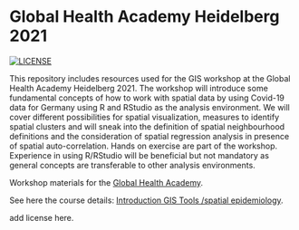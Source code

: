 # Global Health Academy Heidelberg 2021

<!-- badges: start -->

[![LICENSE](https://img.shields.io/github/license/GIScience/ohsome-r)](LICENSE.md)

<!-- badges: end -->



This repository includes resources used for the GIS workshop at the Global Health Academy Heidelberg 2021. The workshop will introduce some fundamental concepts of how to work with spatial data by using Covid-19 data for Germany using R and RStudio as the analysis environment. We will cover different possibilities for spatial visualization, measures to identify spatial clusters and will sneak into the definition of spatial neighbourhood definitions and the consideration of spatial regression analysis in presence of spatial auto-correlation. Hands on exercise are part of the workshop. Experience in using R/RStudio will be beneficial but not mandatory as general concepts are transferable to other analysis environments.

Workshop materials for the [Global Health Academy](https://global-health-academy.de/).

See here the course details: [Introduction GIS Tools /spatial epidemiology](https://global-health-academy.de/programme/).


add license here.

